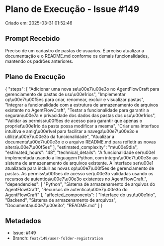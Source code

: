 # Plano de Execução - Issue #149

Criado em: 2025-03-31 01:52:46

## Prompt Recebido

Preciso de um cadastro de pastas de usuarios. É preciso atualizar a documentação e o README.md conforme os demais funcionalidades, mantendo os padrões anteriores.

## Plano de Execução

{
  "steps": [
    "Adicionar uma nova se\u00e7\u00e3o no AgentFlowCraft para gerenciamento de pastas de usu\u00e1rios",
    "Implementar op\u00e7\u00f5es para criar, renomear, excluir e visualizar pastas",
    "Integrar a funcionalidade com a estrutura de armazenamento de arquivos existente no AgentFlowCraft",
    "Testar a funcionalidade para garantir a seguran\u00e7a e privacidade dos dados das pastas dos usu\u00e1rios",
    "Validar as permiss\u00f5es de acesso para garantir que apenas o propriet\u00e1rio da pasta possa modificar a mesma",
    "Criar uma interface intuitiva e amig\u00e1vel para facilitar a navega\u00e7\u00e3o e utiliza\u00e7\u00e3o da funcionalidade",
    "Atualizar a documenta\u00e7\u00e3o e o arquivo README.md para refletir as novas altera\u00e7\u00f5es"
  ],
  "estimated_complexity": "m\u00e9dia",
  "estimated_hours": "48",
  "technical_details": "A funcionalidade ser\u00e1 implementada usando a linguagem Python, com integra\u00e7\u00e3o ao sistema de armazenamento de arquivos existente. A interface ser\u00e1 atualizada para incluir as novas op\u00e7\u00f5es de gerenciamento de pastas. As permiss\u00f5es de acesso ser\u00e3o validadas usando os recursos de autentica\u00e7\u00e3o existentes no AgentFlowCraft.",
  "dependencies": [
    "Python",
    "Sistema de armazenamento de arquivos do AgentFlowCraft",
    "Recursos de autentica\u00e7\u00e3o do AgentFlowCraft"
  ],
  "affected_components": [
    "Interface do usu\u00e1rio",
    "Backend",
    "Sistema de armazenamento de arquivos",
    "Documenta\u00e7\u00e3o",
    "README.md"
  ]
}

## Metadados

- Issue: #149
- Branch: `feat/149/user-folder-registration`

